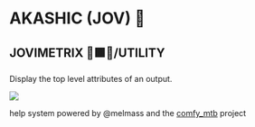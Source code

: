 
# AKASHIC (JOV) 📓
## JOVIMETRIX 🔺🟩🔵/UTILITY
<p>Display the top level attributes of an output.</p>

![](https://raw.githubusercontent.com/Amorano/Jovimetrix-examples/master/node/AKASHIC/AKASHIC.gif)

help system powered by @melmass and the [comfy_mtb](https://github.com/melMass/comfy_mtb) project
